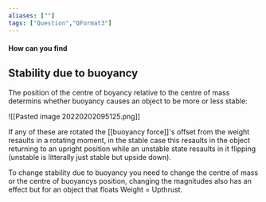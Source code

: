 ```yaml
---
aliases: [""]
tags: ["Question","QFormat3"]
---
```


#### How can you find
## Stability due to buoyancy

The position of the centre of boyancy relative to the centre of mass determins whether buoyancy causes an object to be more or less stable:

![[Pasted image 20220202095125.png]]

If any of these are rotated the [[buoyancy force]]'s offset from the weight resaults in a rotating moment, in the stable case this resaults in the object returning to an upright position while an unstable state resaults in it flipping (unstable is litterally just stable but upside down).

To change stability due to buoyancy you need to change the centre of mass or the centre of buoyancys position, changing the magnitudes also has an effect but for an object that floats Weight = Upthrust.